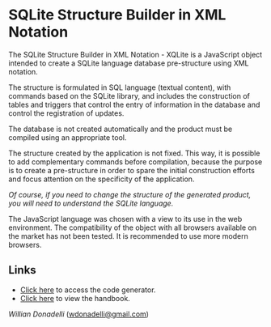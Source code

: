 # SQLite Structure Builder in XML Notation

The SQLite Structure Builder in XML Notation - XQLite is a JavaScript object intended to create a SQLite language database pre-structure using XML notation.

The structure is formulated in SQL language (textual content), with commands based on the SQLite library, and includes the construction of tables and triggers that control the entry of information in the database and control the registration of updates.

The database is not created automatically and the product must be compiled using an appropriate tool.

The structure created by the application is not fixed. This way, it is possible to add complementary commands before compilation, because the purpose is to create a pre-structure in order to spare the initial construction efforts and focus attention on the specificity of the application.

_Of course, if you need to change the structure of the generated product, you will need to understand the SQLite language._

The JavaScript language was chosen with a view to its use in the web environment. The compatibility of the object with all browsers available on the market has not been tested. It is recommended to use more modern browsers.

## Links

- [Click here](https://wdonadelli.github.io/XSQLite/XSQLite.html) to access the code generator.
- [Click here](https://wdonadelli.github.io/XSQLite/) to view the handbook.


_Willian Donadelli_ (<wdonadelli@gmail.com>)
